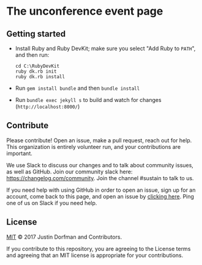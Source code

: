 # The unconference event page

## Getting started

* Install Ruby and Ruby DevKit; make sure you select "Add Ruby to `PATH`", and then run:

  ```shell
  cd C:\RubyDevKit
  ruby dk.rb init
  ruby dk.rb install
  ```

* Run `gem install bundle` and then `bundle install`
* Run `bundle exec jekyll s` to build and watch for changes (`http://localhost:8000/`)

## Contribute

Please contribute! Open an issue, make a pull request, reach out for help. This organization is entirely volunteer run, and your contributions are important.

We use Slack to discuss our changes and to talk about community issues, as well as GitHub. Join our community slack here: https://changelog.com/community. Join the channel #sustain to talk to us.

If you need help with using GitHub in order to open an issue, sign up for an account, come back to this page, and open an issue by [clicking here](https://github.com/sustainers/website/issues/new). Ping one of us on Slack if you need help.

## License

[MIT](LICENSE) © 2017 Justin Dorfman and Contributors.

If you contribute to this repository, you are agreeing to the License terms and agreeing that an MIT license is appropriate for your contributions.
